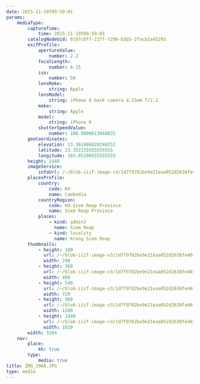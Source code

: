 ```yaml
---
date: 2015-11-19T09:59:01
params:
    mediaType:
        captureTime:
            time: 2015-11-19T09:59:01
        catalogNodeUid: 0197cbff-217f-7298-b3b5-2facb2a45291
        exifProfile:
            apertureValue:
                number: 2.2
            focalLength:
                number: 4.15
            iso:
                number: 50
            lensMake:
                string: Apple
            lensModel:
                string: iPhone 6 back camera 4.15mm f/2.2
            make:
                string: Apple
            model:
                string: iPhone 6
            shutterSpeedValue:
                number: 100.0800613048832
        geoCoordinates:
            elevation: 13.362486828240252
            latitude: 13.353155555555555
            longitude: 103.85190555555555
        height: 2448
        imageService:
            infoUrl: /~/blob-iiif-image-v3/1d7f9782be9e21eaa052d2638fe46fd4041cc259d11964804ae65794ec1b1544/info.json
        placesProfile:
            country:
                code: KH
                name: Cambodia
            countryRegion:
                code: KH-Siem Reap Province
                name: Siem Reap Province
            places:
                - kind: admin2
                  name: Siem Reap
                - kind: locality
                  name: Krong Siem Reap
        thumbnails:
            - height: 180
              url: /~/blob-iiif-image-v3/1d7f9782be9e21eaa052d2638fe46fd4041cc259d11964804ae65794ec1b1544/full/240%2C180/0/default.jpg
              width: 240
            - height: 360
              url: /~/blob-iiif-image-v3/1d7f9782be9e21eaa052d2638fe46fd4041cc259d11964804ae65794ec1b1544/full/480%2C360/0/default.jpg
              width: 480
            - height: 540
              url: /~/blob-iiif-image-v3/1d7f9782be9e21eaa052d2638fe46fd4041cc259d11964804ae65794ec1b1544/full/720%2C540/0/default.jpg
              width: 720
            - height: 960
              url: /~/blob-iiif-image-v3/1d7f9782be9e21eaa052d2638fe46fd4041cc259d11964804ae65794ec1b1544/full/1280%2C960/0/default.jpg
              width: 1280
            - height: 1440
              url: /~/blob-iiif-image-v3/1d7f9782be9e21eaa052d2638fe46fd4041cc259d11964804ae65794ec1b1544/full/1920%2C1440/0/default.jpg
              width: 1920
        width: 3264
    nav:
        place:
            kh: true
        type:
            media: true
title: IMG_1966.JPG
type: media
---
```

